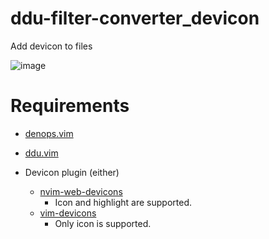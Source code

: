# ddu-filter-converter_devicon

Add devicon to files

![image](https://github.com/uga-rosa/ddu-filter-converter_devicon/assets/82267684/1d6e894c-17f8-4709-b675-3374811588c4)

# Requirements

- [denops.vim](https://github.com/vim-denops/denops.vim)
- [ddu.vim](https://github.com/Shougo/ddu.vim)

- Devicon plugin (either)
  - [nvim-web-devicons](https://github.com/nvim-tree/nvim-web-devicons)
    - Icon and highlight are supported.
  - [vim-devicons](https://github.com/ryanoasis/vim-devicons)
    - Only icon is supported.
